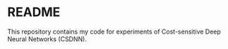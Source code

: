 # README #

This repository contains my code for experiments of Cost-sensitive Deep Neural Networks (CSDNN).
